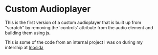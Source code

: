 # Custom Audioplayer

This is the first version of a custom audioplayer that is built up from "scratch" by removing the 'controls' attribute from the audio element and building them using js.

This is some of the code from an internal project I was on during my intership at [Inosida](https://inosida.se/)
